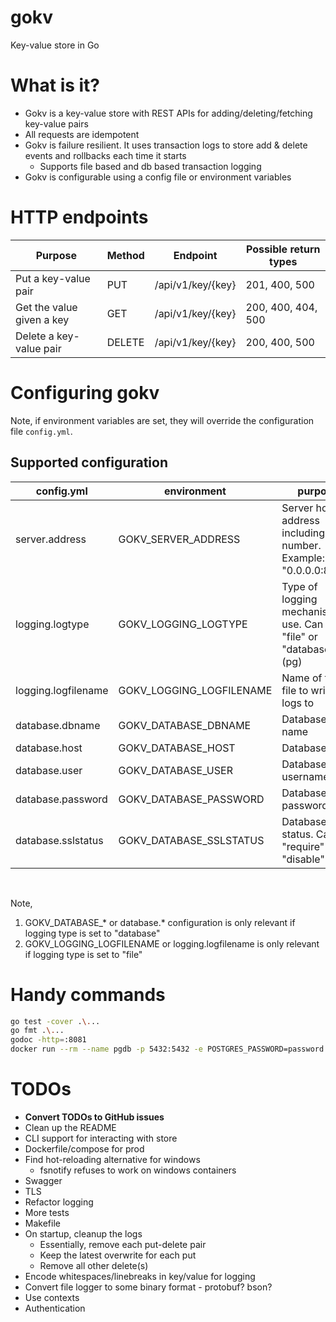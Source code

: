 # gokv
Key-value store in Go

# What is it?

- Gokv is a key-value store with REST APIs for adding/deleting/fetching key-value pairs
- All requests are idempotent
- Gokv is failure resilient. It uses transaction logs to store add & delete events and rollbacks each time it starts
  - Supports file based and db based transaction logging
- Gokv is configurable using a config file or environment variables

# HTTP endpoints

Purpose|Method|Endpoint|Possible return types
--|--|--|--
Put a key-value pair|PUT|/api/v1/key/{key}|201, 400, 500
Get the value given a key|GET|/api/v1/key/{key}|200, 400, 404, 500
Delete a key-value pair|DELETE|/api/v1/key/{key}|200, 400, 500

# Configuring gokv

Note, if environment variables are set, they will override the configuration file `config.yml`. 

## Supported configuration

|config.yml|environment|purpose|default
--|--|--|--
server.address|GOKV_SERVER_ADDRESS|Server hosting address including port number. Example: "0.0.0.0:8080"|":8000"
logging.logtype|GOKV_LOGGING_LOGTYPE|Type of logging mechanism to use. Can be "file" or "database" (pg)|"file"
logging.logfilename|GOKV_LOGGING_LOGFILENAME|Name of the file to write logs to|"transactions.log"
database.dbname|GOKV_DATABASE_DBNAME|Database name|"postgres"
database.host|GOKV_DATABASE_HOST|Database host|"postgres"
database.user|GOKV_DATABASE_USER|Database username|"postgres"
database.password|GOKV_DATABASE_PASSWORD|Database password|"password"
database.sslstatus|GOKV_DATABASE_SSLSTATUS|Database SSL status. Can be "require" or "disable"|"disable"

<br/>

Note, 
1. GOKV_DATABASE_* or database.* configuration is only relevant if logging type is set to "database"
1. GOKV_LOGGING_LOGFILENAME or logging.logfilename is only relevant if logging type is set to "file"


# Handy commands

```sh
go test -cover .\...
go fmt .\...
godoc -http=:8081
docker run --rm --name pgdb -p 5432:5432 -e POSTGRES_PASSWORD=password -d postgres
```

# TODOs
- **Convert TODOs to GitHub issues**
- Clean up the README
- CLI support for interacting with store
- Dockerfile/compose for prod
- Find hot-reloading alternative for windows
    - fsnotify refuses to work on windows containers
- Swagger
- TLS
- Refactor logging
- More tests
- Makefile
- On startup, cleanup the logs
    - Essentially, remove each put-delete pair
    - Keep the latest overwrite for each put
    - Remove all other delete(s)
- Encode whitespaces/linebreaks in key/value for logging
- Convert file logger to some binary format - protobuf? bson?
- Use contexts
- Authentication
